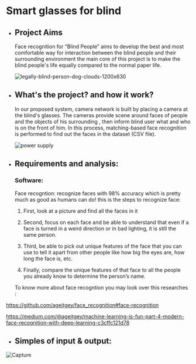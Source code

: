 # Smart glasses for blind

- ##  Project Aims

  Face recognition for “Blind People” aims to develop the best and most comfortable way for interaction between the blind people and their    surrounding environment the main core of this project is to make the blind people's life equally compared to the normal paper life.


  ![legally-blind-person-dog-clouds-1200x630](https://user-images.githubusercontent.com/37952915/59888573-9d1a4e80-93c8-11e9-8462-926b4f2a2111.jpg)


 




-  ## What's the project? and how it work?

    In our proposed system, camera network is built by placing a camera at the blind's glasses.
    The cameras provide scene around faces of people and the objects of his surrounding , then inform blind user what and who is on the front of him.
In this process, matching-based face recognition is performed to find out the faces in the dataset (CSV file).

   
     ![power supply](https://user-images.githubusercontent.com/37952915/59888392-ba9ae880-93c7-11e9-93a0-6c568809d9ce.PNG)


- ## Requirements and analysis:

  ### Software:
    Face recogntion:  recognize faces with 98% accuracy which is pretty much as good as humans can do!
   this is the steps to recognize face:
   
    1. First, look at a picture and find all the faces in it

    2. Second, focus on each face and be able to understand that even if a face is turned in a weird direction or in bad lighting, it is still the same person.

    3. Third, be able to pick out unique features of the face that you can use to tell it apart from other people like how big the eyes are, how long the face is, etc.

    4. Finally, compare the unique features of that face to all the people you already know to determine the person’s name.
    

    To know more about face recogntion you may look over this researches :

https://github.com/ageitgey/face_recognition#face-recognition

https://medium.com/@ageitgey/machine-learning-is-fun-part-4-modern-face-recognition-with-deep-learning-c3cffc121d78


 -  ## Simples of input & output:
 
 
 ![Capture](https://user-images.githubusercontent.com/37952915/59889655-a1953600-93cd-11e9-9c90-1d234e644e98.PNG)
 



   
